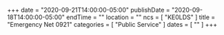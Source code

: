 +++
date = "2020-09-21T14:00:00-05:00"
publishDate = "2020-09-18T14:00:00-05:00"
endTime = ""
location = ""
ncs = [ "KE0LDS" ]
title = "Emergency Net 0921"
categories = [ "Public Service" ]
dates = [ "" ]
+++
